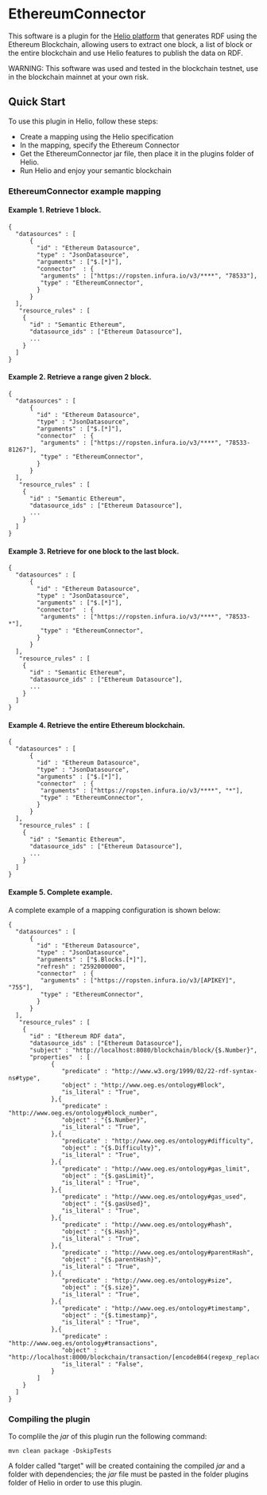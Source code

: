 # EthereumConnector

This software is a plugin for the [Helio platform](https://helio.linkeddata.es/) that generates RDF using the Ethereum Blockchain, allowing users to extract one block, a list of block or the entire blockchain and use Helio features to publish the data on RDF.

WARNING: This software was used and tested in the blockchain testnet, use in the blockchain mainnet at your own risk.

## Quick Start

To use this plugin in Helio, follow these steps:

* Create a mapping using the Helio specification
* In the mapping, specify the Ethereum Connector
* Get the EthereumConnector jar file, then place it in the plugins folder of Helio.
* Run Helio and enjoy your semantic blockchain

### EthereumConnector example mapping

#### Example 1. Retrieve 1 block.

`````
{
  "datasources" : [
      {
        "id" : "Ethereum Datasource",
        "type" : "JsonDatasource",
        "arguments" : ["$.[*]"],
        "connector"  : {
         "arguments" : ["https://ropsten.infura.io/v3/****", "78533"],
         "type" : "EthereumConnector",
        }
      }
  ],
   "resource_rules" : [
    { 
      "id" : "Semantic Ethereum",
      "datasource_ids" : ["Ethereum Datasource"],
      ...
    }
  ]
}
`````

#### Example 2. Retrieve a range given 2 block.

`````
{
  "datasources" : [
      {
        "id" : "Ethereum Datasource",
        "type" : "JsonDatasource",
        "arguments" : ["$.[*]"],
        "connector"  : {
         "arguments" : ["https://ropsten.infura.io/v3/****", "78533-81267"],
         "type" : "EthereumConnector",
        }
      }
  ],
   "resource_rules" : [
    { 
      "id" : "Semantic Ethereum",
      "datasource_ids" : ["Ethereum Datasource"],
      ...
    }
  ]
}
`````

#### Example 3. Retrieve for one block to the last block.

`````
{
  "datasources" : [
      {
        "id" : "Ethereum Datasource",
        "type" : "JsonDatasource",
        "arguments" : ["$.[*]"],
        "connector"  : {
         "arguments" : ["https://ropsten.infura.io/v3/****", "78533-*"],
         "type" : "EthereumConnector",
        }
      }
  ],
   "resource_rules" : [
    { 
      "id" : "Semantic Ethereum",
      "datasource_ids" : ["Ethereum Datasource"],
      ...
    }
  ]
}
`````

#### Example 4. Retrieve the entire Ethereum blockchain.

`````
{
  "datasources" : [
      {
        "id" : "Ethereum Datasource",
        "type" : "JsonDatasource",
        "arguments" : ["$.[*]"],
        "connector"  : {
         "arguments" : ["https://ropsten.infura.io/v3/****", "*"],
         "type" : "EthereumConnector",
        }
      }
  ],
   "resource_rules" : [
    { 
      "id" : "Semantic Ethereum",
      "datasource_ids" : ["Ethereum Datasource"],
      ...
    }
  ]
}
`````

#### Example 5. Complete example.

A complete example of a mapping configuration is shown below:

`````
{
  "datasources" : [
      {
        "id" : "Ethereum Datasource",
        "type" : "JsonDatasource",
        "arguments" : ["$.Blocks.[*]"],
        "refresh" : "2592000000",
        "connector"  : {
         "arguments" : ["https://ropsten.infura.io/v3/[APIKEY]", "755"],
         "type" : "EthereumConnector",
        }
      }
  ],
   "resource_rules" : [
    { 
      "id" : "Ethereum RDF data",
      "datasource_ids" : ["Ethereum Datasource"],
      "subject" : "http://localhost:8080/blockchain/block/{$.Number}",
      "properties"  : [
            {
               "predicate" : "http://www.w3.org/1999/02/22-rdf-syntax-ns#type", 
               "object" : "http://www.oeg.es/ontology#Block",
               "is_literal" : "True",
            },{
               "predicate" : "http://www.oeg.es/ontology#block_number", 
               "object" : "{$.Number}",
               "is_literal" : "True",
            },{
               "predicate" : "http://www.oeg.es/ontology#difficulty", 
               "object" : "{$.Difficulty}",
               "is_literal" : "True",
            },{
               "predicate" : "http://www.oeg.es/ontology#gas_limit", 
               "object" : "{$.gasLimit}",
               "is_literal" : "True",
            },{
               "predicate" : "http://www.oeg.es/ontology#gas_used", 
               "object" : "{$.gasUsed}",
               "is_literal" : "True",
            },{
               "predicate" : "http://www.oeg.es/ontology#hash", 
               "object" : "{$.Hash}",
               "is_literal" : "True",
            },{
               "predicate" : "http://www.oeg.es/ontology#parentHash", 
               "object" : "{$.parentHash}",
               "is_literal" : "True",
            },{
               "predicate" : "http://www.oeg.es/ontology#size", 
               "object" : "{$.size}",
               "is_literal" : "True",
            },{
               "predicate" : "http://www.oeg.es/ontology#timestamp", 
               "object" : "{$.timestamp}",
               "is_literal" : "True",
            },{
               "predicate" : "http://www.oeg.es/ontology#transactions", 
               "object" : "http://localhost:8000/blockchain/transaction/[encodeB64(regexp_replace(escapeHtml4({$.Transactions}),'[\"\\']+',''))]",
               "is_literal" : "False",
            }
        ]
    }
  ]
}
`````

### Compiling the plugin

To complile the *jar* of this plugin run the following command:
`````
mvn clean package -DskipTests
`````
A folder called "target" will be created containing the compiled *jar* and a folder with dependencies; the *jar* file must be pasted in the folder plugins folder of Helio in order to use this plugin.
